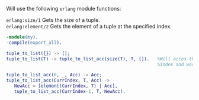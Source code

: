Will use the following `erlang` module functions:

`erlang:size/1`        Gets the size of a tuple.  
`erlang:element/2`     Gets the element of a tuple at the specified index.

```erlang
-module(my).
-compile(export_all).

tuple_to_list({}) -> [];
tuple_to_list(T) -> tuple_to_list_acc(size(T), T, []).   %Will acces the elements of the tuple starting at the largest 
                                                         %index and working down to the smallest index.

tuple_to_list_acc(0, _, Acc) -> Acc;
tuple_to_list_acc(CurrIndex, T, Acc) ->
   NewAcc = [element(CurrIndex, T) | Acc],
   tuple_to_list_acc(CurrIndex-1, T, NewAcc).
```


